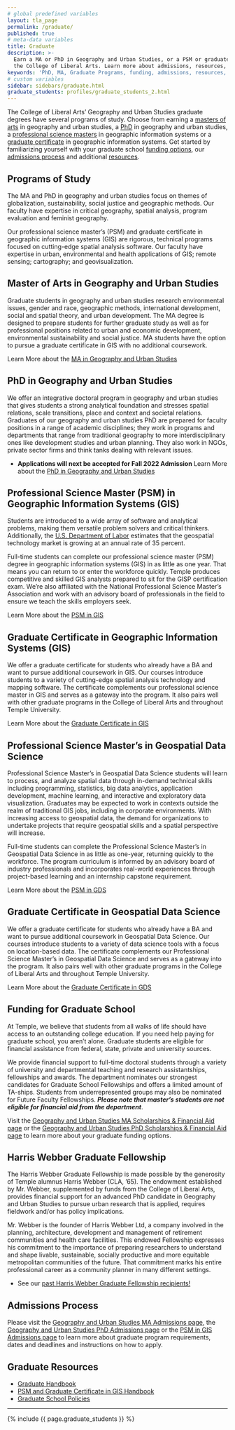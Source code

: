```yaml
---
# global predefined variables
layout: tla_page
permalink: /graduate/
published: true
# meta-data variables
title: Graduate
description: >-
  Earn a MA or PhD in Geography and Urban Studies, or a PSM or graduate certificate in Geographic Information Systems (GIS) in
  the College of Liberal Arts. Learn more about admissions, resources, funding, and graduate programs at Temple University.
keywords: 'PhD, MA, Graduate Programs, funding, admissions, resources, psm, graduate certificate, GUS, GIS'
# custom variables
sidebar: sidebars/graduate.html
graduate_students: profiles/graduate_students_2.html
---
```

The College of Liberal Arts’ Geography and Urban Studies graduate degrees have several programs of study. Choose from earning a [masters of arts](#master-of-arts-in-geography-and-urban-studies) in geography and urban studies, a [PhD](#phd-in-geography-and-urban-studies) in geography and urban studies, a [professional science masters](#professional-science-master-psm-in-geographic-information-systems-gis) in geographic information systems or a [graduate certificate](#graduate-certificate-in-geographic-information-systems) in geographic information systems. Get started by familiarizing yourself with your graduate school [funding options](#funding-for-graduate-school), our [admissions process](#admissions-process) and additional [resources](#graduate-resources).

## Programs of Study
The MA and PhD in geography and urban studies focus on themes of globalization, sustainability, social justice and geographic methods. Our faculty have expertise in critical geography, spatial analysis, program evaluation and feminist geography.

Our professional science master’s (PSM) and graduate certificate in geographic information systems (GIS) are rigorous, technical programs focused on cutting-edge spatial analysis software. Our faculty have expertise in urban, environmental and health applications of GIS; remote sensing; cartography; and geovisualization.

## Master of Arts in Geography and Urban Studies
Graduate students in geography and urban studies research environmental issues, gender and race, geographic methods, international development, social and spatial theory, and urban development. The MA degree is designed to prepare students for further graduate study as well as for professional positions related to urban and economic development, environmental sustainability and social justice. MA students have the option to pursue a graduate certificate in GIS with no additional coursework.

Learn More about the [MA in Geography and Urban Studies](https://www.temple.edu/academics/degree-programs/geography-and-urban-studies-ma-la-gus-ma)

## PhD in Geography and Urban Studies
We offer an integrative doctoral program in geography and urban studies that gives students a strong analytical foundation and stresses spatial relations, scale transitions, place and context and societal relations. Graduates of our geography and urban studies PhD are prepared for faculty positions in a range of academic disciplines; they work in programs and departments that range from traditional geography to more interdisciplinary ones like development studies and urban planning. They also work in NGOs, private sector firms and think tanks dealing with relevant issues.

- **Applications will next be accepted for Fall 2022 Admission**
Learn More about the [PhD in Geography and Urban Studies](https://www.temple.edu/academics/degree-programs/geography-and-urban-studies-phd-la-gus-phd)

## Professional Science Master (PSM) in Geographic Information Systems (GIS)
Students are introduced to a wide array of software and analytical problems, making them versatile problem solvers and critical thinkers. Additionally, the  [U.S. Department of Labor](https://www.doleta.gov/) estimates that the geospatial technology market is growing at an annual rate of 35 percent.

Full-time students can complete our professional science master (PSM) degree in geographic information systems (GIS) in as little as one year. That means you can return to or enter the workforce quickly. Temple produces competitive and skilled GIS analysts prepared to sit for the GISP certification exam. We’re also affiliated with the National Professional Science Master’s Association and work with an advisory board of professionals in the field to ensure we teach the skills employers seek.

Learn More about the [PSM in GIS](https://www.temple.edu/academics/degree-programs/geographic-information-systems-psm-la-gis-psm)

## Graduate Certificate in Geographic Information Systems (GIS)
We offer a graduate certificate for students who already have a BA and want to pursue additional coursework in GIS. Our courses introduce students to a variety of cutting-edge spatial analysis technology and mapping software. The certificate complements our professional science master in GIS and serves as a gateway into the program. It also pairs well with other graduate programs in the College of Liberal Arts and throughout Temple University.

Learn More about the [Graduate Certificate in GIS](https://www.temple.edu/academics/degree-programs/geographic-information-systems-certificate-graduate-la-gis-grad)

## Professional Science Master’s in Geospatial Data Science
Professional Science Master’s in Geospatial Data Science students will learn to process, and analyze spatial data through in-demand technical skills including programming, statistics, big data analytics, application development, machine learning, and interactive and exploratory data visualization. Graduates may be expected to work in contexts outside the realm of traditional GIS jobs, including in corporate environments. With increasing access to geospatial data, the demand for organizations to undertake projects that require geospatial skills and a spatial perspective will increase. 

Full-time students can complete the Professional Science Master’s in Geospatial Data Science in as little as one-year, returning quickly to the workforce. The program curriculum is informed by an advisory board of industry professionals and incorporates real-world experiences through project-based learning and an internship capstone requirement. 

Learn More about the [PSM in GDS](https://www.temple.edu/academics/degree-programs/geospatial-data-science-psm-la-gsds-psm)

## Graduate Certificate in Geospatial Data Science
We offer a graduate certificate for students who already have a BA and want to pursue additional coursework in Geospatial Data Science. Our courses introduce students to a variety of data science tools with a focus on location-based data. The certificate complements our Professional Science Master’s in Geospatial Data Science and serves as a gateway into the program. It also pairs well with other graduate programs in the College of Liberal Arts and throughout Temple University.

Learn More about the [Graduate Certificate in GDS](https://www.temple.edu/academics/degree-programs/geospatial-data-science-certificate-graduate-la-gsds-grad)

## Funding for Graduate School
At Temple, we believe that students from all walks of life should have access to an outstanding college education. If you need help paying for graduate school, you aren’t alone. Graduate students are eligible for financial assistance from federal, state, private and university sources.

We provide financial support to full-time doctoral students through a variety of university and departmental teaching and research assistantships, fellowships and awards. The department nominates our strongest candidates for Graduate School Fellowships and offers a limited amount of TA-ships. Students from underrepresented groups may also be nominated for Future Faculty Fellowships. **_Please note that master’s students are not eligible for financial aid from the department_**.

Visit the [Geography and Urban Studies MA Scholarships & Financial Aid page](https://www.temple.edu/academics/degree-programs/geography-and-urban-studies-ma-la-gus-ma/cla-geography-and-urban-studies-ma-scholarships-financial-aid) or the [Geography and Urban Studies PhD Scholarships & Financial Aid page](https://www.temple.edu/academics/degree-programs/geography-and-urban-studies-phd-la-gus-phd/cla-geography-and-urban-studies-phd-scholarships-financial-aid) to learn more about your graduate funding options.

## Harris Webber Graduate Fellowship
The Harris Webber Graduate Fellowship is made possible by the generosity of Temple alumnus Harris Webber (CLA, ’65). The endowment established by Mr. Webber, supplemented by funds from the College of Liberal Arts, provides financial support for an advanced PhD candidate in Geography and Urban Studies to pursue urban research that is applied, requires fieldwork and/or has policy implications.

Mr. Webber is the founder of Harris Webber Ltd, a company involved in the planning, architecture, development and management of retirement communities and health care facilities. This endowed Fellowship expresses his commitment to the importance of preparing researchers to understand and shape livable, sustainable, socially productive and more equitable metropolitan communities of the future.  That commitment marks his entire professional career as a community planner in many different settings.

- See our [past Harris Webber Graduate Fellowship recipients!](https://www.cla.temple.edu/geography-and-urban-studies/student-life#harris-webber-graduate-fellowship-recipients)

## Admissions Process
Please visit the [Geography and Urban Studies MA Admissions page](https://www.temple.edu/academics/degree-programs/geography-and-urban-studies-ma-la-gus-ma/cla-geography-and-urban-studies-ma-admissions), the [Geography and Urban Studies PhD Admissions page](https://www.temple.edu/academics/degree-programs/geography-and-urban-studies-phd-la-gus-phd/cla-geography-and-urban-studies-phd-admissions) or the [PSM in GIS Admissions page](https://www.temple.edu/academics/degree-programs/geographic-information-systems-psm-la-gis-psm/cla-geographic-information-systems-psm-admissions) to learn more about graduate program requirements, dates and deadlines and instructions on how to apply.

## Graduate Resources
- [Graduate Handbook](https://liberalarts.temple.edu/sites/liberalarts/files/GUS-MA-PhD-graduatehandbook2016-2017.pdf)
- [PSM and Graduate Certificate in GIS Handbook](https://liberalarts.temple.edu/sites/liberalarts/files/Handbook%20for%20PSM%20and%20Certificate%20in%20GIS%2020180823%20%281%29.docx)
- [Graduate School Policies](http://www.temple.edu/grad/policies/index.htm)

___

{% include {{ page.graduate_students }} %}
